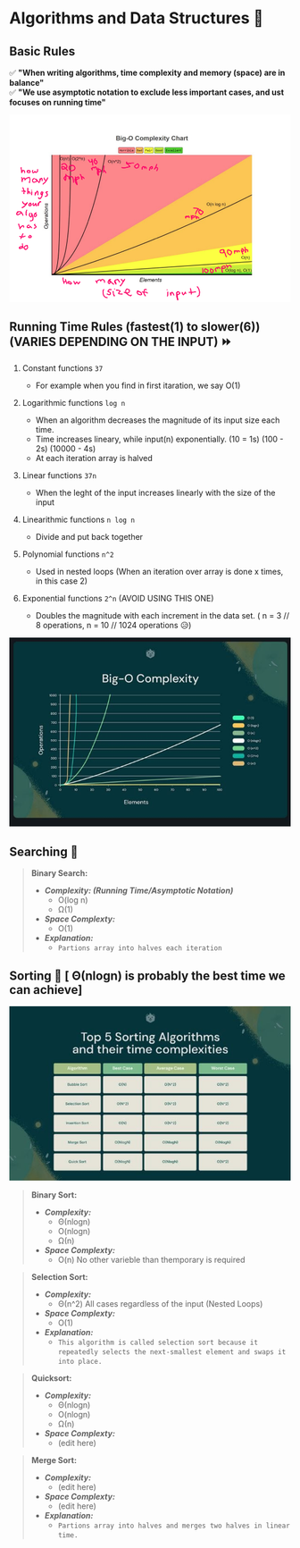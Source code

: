 # Algorithms and Data Structures 🥇

## Basic Rules
✅ **"When writing algorithms, time complexity and memory (space) are in balance"** <br>
✅ **"We use asymptotic notation to exclude less important cases, and ust focuses on running time"**

<p align="center">
  <img src="assets/complexity.png" />
</p>

## Running Time Rules (fastest(1) to slower(6)) (VARIES DEPENDING ON THE INPUT) ⏩
1. Constant functions `37`
   - For example when you find in first itaration, we say O(1)

3. Logarithmic functions `log n`
   - When an algorithm decreases the magnitude of its input size each time.
   - Time increases lineary, while input(n) exponentially. (10 = 1s) (100 - 2s) (10000 - 4s)
   - At each iteration array is halved

4. Linear functions `37n`
   - When the leght of the input increases linearly with the size of the input

6. Linearithmic functions `n log n`
   - Divide and put back together

7. Polynomial functions `n^2`
   - Used in nested loops (When an iteration over array is done x times, in this case 2)

9. Exponential functions `2^n` (AVOID USING THIS ONE)
   - Doubles the magnitude with each increment in the data set. ( n = 3 // 8 operations, n = 10 // 1024 operations 😥) 

<p align="center">
  <img src="assets/graph.jpeg" />
</p>

## Searching 🔎
> **Binary Search:** 
> - **_Complexity: (Running Time/Asymptotic Notation)_** 
>   - O(log n) 
>   - Ω(1)
> - **_Space Complexty:_** 
>   - O(1)
> - **_Explanation:_**
>   - `Partions array into halves each iteration`

## Sorting 🔀 [ Θ(nlogn) is probably the best time we can achieve]
<p align="center">
  <img src="assets/sorting_table.jpeg" />
</p>

> **Binary Sort:** 
> - **_Complexity:_** 
>   - Θ(nlogn) 
>   - O(nlogn) 
>   - Ω(n)
> - **_Space Complexty:_** 
>   - O(n) No other varieble than themporary is required

> **Selection Sort:** 
> - **_Complexity:_** 
>   - Θ(n^2) All cases regardless of the input (Nested Loops)
> - **_Space Complexty:_** 
>   - O(1)
> - **_Explanation:_**
>   - `This algorithm is called selection sort because it repeatedly selects the next-smallest element and swaps it into place.`


> **Quicksort:**
> - **_Complexity:_** 
>   - Θ(nlogn) 
>   - O(nlogn) 
>   - Ω(n)
> - **_Space Complexty:_** 
>   - (edit here)

> **Merge Sort:**
> - **_Complexity:_** 
>   - (edit here)
> - **_Space Complexty:_** 
>   - (edit here)
> - **_Explanation:_**
>   - `Partions array into halves and merges two halves in linear time.`
